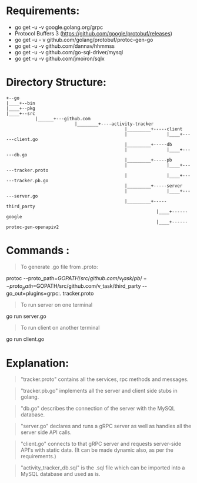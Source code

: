 # Requirements:

- go get -u -v  google.golang.org/grpc
- Protocol Buffers 3 (https://github.com/google/protobuf/releases)
- go get -u - v github.com/golang/protobuf/protoc-gen-go
- go get -u -v github.com/dannav/hhmmss
- go get -u -v github.com/go-sql-driver/mysql
- go get -u -v github.com/jmoiron/sqlx


# Directory Structure:

```
+--go
|____+--bin
|____+--pkg
|____+--src
	       |______+---github.com
	                      |________+----activity-tracker
		                                     |_________+-----client
		                                     |               |____+------client.go
		                                     |_________+-----db
		                                     |               |____+------db.go
		                                     |_________+-----pb
		                                     |               |____+------tracker.proto
		                                     |               |____+------tracker.pb.go
		                                     |_________+-----server
		                                     |               |____+------server.go
		                                     |_________+-----third_party
		                                                 |____+------google
		                                                 |____+------protoc-gen-openapiv2

```
# Commands :

> To generate .go file from .proto:

protoc --proto_path=$GOPATH/src/github.com/v_task/pb/ --proto_path=$GOPATH/src/github.com/v_task/third_party --go_out=plugins=grpc:. tracker.proto


> To run server on one terminal

go run server.go


> To run client on another terminal

go run client.go




# Explanation:

> "tracker.proto" contains all the services, rpc methods and messages.

> "tracker.pb.go" implements all the server and client side stubs in golang.

> "db.go" describes the connection of the server with the MySQL database.

> "server.go" declares and runs a gRPC server as well as handles all the server side API calls.

> "client.go" connects to that gRPC server and requests server-side API's with static data. (It can be made dynamic also, as per the requirements.)

>"activity_tracker_db.sql" is the .sql file which can be imported into a MySQL database and used as is. 

